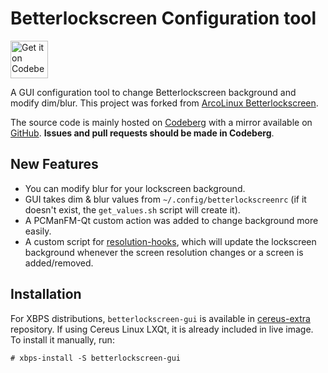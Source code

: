 # Betterlockscreen Configuration tool

<a href="https://codeberg.org/cereus-linux/betterlockscreen-gui">
    <img alt="Get it on Codeberg" src="https://get-it-on.codeberg.org/get-it-on-white-on-black.png" height="60">
</a>

A GUI configuration tool to change Betterlockscreen background and modify dim/blur. 
This project was forked from <a href="https://github.com/arcolinux/arcolinux-betterlockscreen">ArcoLinux Betterlockscreen</a>.

The source code is mainly hosted on [Codeberg](https://codeberg.org/cereus-linux/betterlockscreen-gui) with a mirror available on [GitHub](https://github.com/CereusLinuxProject/betterlockscreen-gui). **Issues and pull requests should be made in Codeberg**.

## New Features
- You can modify blur for your lockscreen background.
- GUI takes dim & blur values from <code>~/.config/betterlockscreenrc</code> (if it doesn't exist, the <code>get_values.sh</code> script will create it).
- A PCManFM-Qt custom action was added to change background more easily.
- A custom script for <a href="https://github.com/CereusLinuxProject/resolution-hooks">resolution-hooks</a>, which will update the lockscreen background whenever the screen resolution changes or a screen is added/removed.

## Installation
For XBPS distributions, <code>betterlockscreen-gui</code> is available in <a href="https://sourceforge.net/projects/cereus-linux/files/repos/cereus-extra/">cereus-extra</a> repository. If using Cereus Linux LXQt, it is already included in live image. To install it manually, run:

    # xbps-install -S betterlockscreen-gui

    
